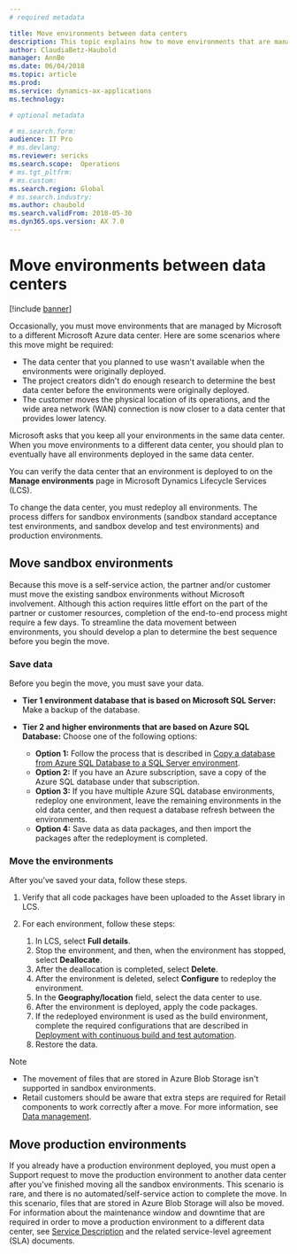 ```yaml
---
# required metadata

title: Move environments between data centers
description: This topic explains how to move environments that are managed by Microsoft to a different Microsoft Azure data center.
author: ClaudiaBetz-Haubold 
manager: AnnBe
ms.date: 06/04/2018
ms.topic: article
ms.prod: 
ms.service: dynamics-ax-applications
ms.technology: 

# optional metadata

# ms.search.form:  
audience: IT Pro
# ms.devlang: 
ms.reviewer: sericks
ms.search.scope:  Operations 
# ms.tgt_pltfrm: 
# ms.custom: 
ms.search.region: Global
# ms.search.industry: 
ms.author: chaubold
ms.search.validFrom: 2018-05-30 
ms.dyn365.ops.version: AX 7.0
---
```


# Move environments between data centers

[!include [banner](../includes/banner.md)]

Occasionally, you must move environments that are managed by Microsoft to a different Microsoft Azure data center. Here are some scenarios where this move might be required:

- The data center that you planned to use wasn't available when the environments were originally deployed.
- The project creators didn't do enough research to determine the best data center before the environments were originally deployed.
- The customer moves the physical location of its operations, and the wide area network (WAN) connection is now closer to a data center that provides lower latency.

Microsoft asks that you keep all your environments in the same data center. When you move environments to a different data center, you should plan to eventually have all environments deployed in the same data center.

You can verify the data center that an environment is deployed to on the **Manage environments** page in Microsoft Dynamics Lifecycle Services (LCS).

To change the data center, you must redeploy all environments. The process differs for sandbox environments (sandbox standard acceptance test environments, and sandbox develop and test environments) and production environments.

## Move sandbox environments

Because this move is a self-service action, the partner and/or customer must move the existing sandbox environments without Microsoft involvement. Although this action requires little effort on the part of the partner or customer resources, completion of the end-to-end process might require a few days. To streamline the data movement between environments, you should develop a plan to determine the best sequence before you begin the move.

### Save data

Before you begin the move, you must save your data.

- **Tier 1 environment database that is based on Microsoft SQL Server:** Make a backup of the database.
- **Tier 2 and higher environments that are based on Azure SQL Database:** Choose one of the following options:

    - **Option 1:** Follow the process that is described in [Copy a database from Azure SQL Database to a SQL Server environment](../../dev-itpro/database/copy-database-from-azure-sql-to-sql-server.md).
    - **Option 2:** If you have an Azure subscription, save a copy of the Azure SQL database under that subscription.
    - **Option 3:** If you have multiple Azure SQL database environments, redeploy one environment, leave the remaining environments in the old data center, and then request a database refresh between the environments.
    - **Option 4:** Save data as data packages, and then import the packages after the redeployment is completed.

### Move the environments

After you've saved your data, follow these steps.

1. Verify that all code packages have been uploaded to the Asset library in LCS.
2. For each environment, follow these steps:

    1. In LCS, select **Full details**.
    2. Stop the environment, and then, when the environment has stopped, select **Deallocate**.
    3. After the deallocation is completed, select **Delete**.
    4. After the environment is deleted, select **Configure** to redeploy the environment.
    5. In the **Geography/location** field, select the data center to use.
    6. After the environment is deployed, apply the code packages.
    7. If the redeployed environment is used as the build environment, complete the required configurations that are described in [Deployment with continuous build and test automation](../../dev-itpro/perf-test/continuous-build-test-automation.md).
    8. Restore the data.

> [!NOTE]
> - The movement of files that are stored in Azure Blob Storage isn't supported in sandbox environments.
> - Retail customers should be aware that extra steps are required for Retail components to work correctly after a move. For more information, see [Data management](../../dev-itpro/data-entities/data-entities-data-packages.md).

## Move production environments

If you already have a production environment deployed, you must open a Support request to move the production environment to another data center after you've finished moving all the sandbox environments. This scenario is rare, and there is no automated/self-service action to complete the move. In this scenario, files that are stored in Azure Blob Storage will also be moved. For information about the maintenance window and downtime that are required in order to move a production environment to a different data center, see [Service Description](https://go.microsoft.com/fwlink/?LinkId=867755&clcid=0x409) and the related service-level agreement (SLA) documents.
